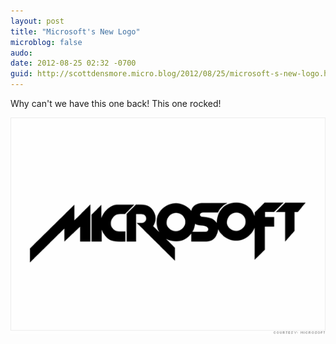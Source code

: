 ```yaml
---
layout: post
title: "Microsoft's New Logo"
microblog: false
audo:
date: 2012-08-25 02:32 -0700
guid: http://scottdensmore.micro.blog/2012/08/25/microsoft-s-new-logo.html
---
```


Why can't we have this one back!  This one rocked!

![Rockin' Microsoft](/assets/img/ms-logo.gif "120823045008-gallery-microsoft-1980-large-gallery-horizontal.jpg.gif")